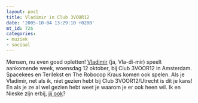 ```yaml
---
layout: post
title: Vladimir in Club 3VOOR12
date: '2005-10-04 13:29:10 +0200'
mt_id: 726
categories:
- muziek
- sociaal
---
```

Mensen, nu even goed opletten! <a href="http://www.vladimir-web.com/">Vladimir</a> (ja, Vla-di-mir) speelt aankomende week, woensdag 12 oktober, bij Club 3VOOR12 in Amsterdam. Spacekees en Terilekst en The Robocop Kraus komen ook spelen. Als je Vladimir, net als ik, niet gezien hebt bij Club 3VOOR12/Utrecht is dit je kans! En als je ze al wel gezien hebt weet je waarom je er ook heen wil. Ik en Nieske zijn erbij, <a href="http://3voor12.vpro.nl/3voor12/gastenlijst/index.jsp">jij ook</a>?
